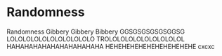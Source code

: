 Randomness
==========

Randomness 
Gibbery Gibbery Bibbery
GGSGSGSGSGSGGSG
LOLOLOLOLOLOLOLOLOLOLO
TROLOLOLOLOLOLOLOLOLOL
HAHAHAHAHAHAHAHAHAHAHA
HEHEHEHEHEHEHEHEHEHEHE
cxcxc
